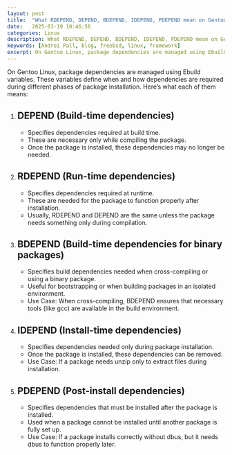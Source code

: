 ```yaml
---
layout: post
title:  "What RDEPEND, DEPEND, BDEPEND, IDEPEND, PDEPEND mean on Gentoo Linux?"
date:   2025-03-19 10:46:56
categories: Linux
description: What RDEPEND, DEPEND, BDEPEND, IDEPEND, PDEPEND mean on Gentoo Linux?
keywords: [Andrei Pall, blog, freebsd, linux, framework]
excerpt: On Gentoo Linux, package dependencies are managed using Ebuild variables. These variables define when and how dependencies are required during different phases of package installation.
---
```

<p>On Gentoo Linux, package dependencies are managed using Ebuild variables. These variables define when and how dependencies are required during different phases of package installation. Here’s what each of them means:</p>
<ol>
  <li>
    <h2>DEPEND (Build-time dependencies)</h2>
    <ul>
      <li>Specifies dependencies required at build time.</li>
      <li>These are necessary only while compiling the package.</li>
      <li>Once the package is installed, these dependencies may no longer be needed.</li>
    </ul>
  </li>
  <li>
    <h2>RDEPEND (Run-time dependencies)</h2>
    <ul>
      <li>Specifies dependencies required at runtime.</li>
      <li>These are needed for the package to function properly after installation.</li>
      <li>Usually, RDEPEND and DEPEND are the same unless the package needs something only during compilation.</li>
    </ul>
  </li>
  <li>
    <h2>BDEPEND (Build-time dependencies for binary packages)</h2>
    <ul>
      <li>Specifies build dependencies needed when cross-compiling or using a binary package.</li>
      <li>Useful for bootstrapping or when building packages in an isolated environment.</li>
      <li>Use Case: When cross-compiling, BDEPEND ensures that necessary tools (like gcc) are available in the build environment.</li>
    </ul>
  </li>
  <li>
    <h2>IDEPEND (Install-time dependencies)</h2>
    <ul>
      <li>Specifies dependencies needed only during package installation.</li>
      <li>Once the package is installed, these dependencies can be removed.</li>
      <li>Use Case: If a package needs unzip only to extract files during installation.</li>
    </ul>
  </li>
  <li>
    <h2>PDEPEND (Post-install dependencies)</h2>
    <ul>
      <li>Specifies dependencies that must be installed after the package is installed.</li>
      <li>Used when a package cannot be installed until another package is fully set up.</li>
      <li>Use Case: If a package installs correctly without dbus, but it needs dbus to function properly later.</li>
    </ul>
  </li>
</ol>
